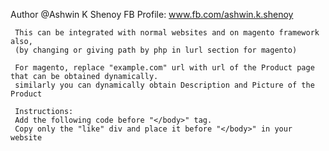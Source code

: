 Author @Ashwin K Shenoy
FB Profile: www.fb.com/ashwin.k.shenoy

     This can be integrated with normal websites and on magento framework also,
     (by changing or giving path by php in lurl section for magento)
     
     For magento, replace "example.com" url with url of the Product page that can be obtained dynamically.
     similarly you can dynamically obtain Description and Picture of the Product
     
     Instructions:
     Add the following code before "</body>" tag.
     Copy only the "like" div and place it before "</body>" in your website

